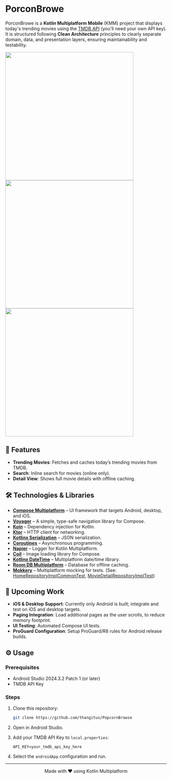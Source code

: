 # PorconBrowe

PorconBrowe is a **Kotlin Multiplatform Mobile** (KMM) project that displays today's trending movies using the [TMDB API](https://developer.themoviedb.org/reference/trending-movies) (you'll need your own API key). It is structured following **Clean Architecture** principles to clearly separate domain, data, and presentation layers, ensuring maintainability and testability.

<p float="left">
  <img src=".images/Home.png" width="400" />
  <img src=".images/Detail.png" width="400" />
  <img src=".images/Search.png" width="400" />
</p>

## 🚀 Features

* **Trending Movies**: Fetches and caches today’s trending movies from TMDB.
* **Search**: Inline search for movies (online only).
* **Detail View**: Shows full movie details with offline caching.


## 🛠 Technologies & Libraries

* **[Compose Multiplatform](https://github.com/JetBrains/compose-multiplatform)** – UI framework that targets Android, desktop, and iOS.
* **[Voyager](https://github.com/adrielcafe/voyager)** – A simple, type-safe navigation library for Compose.
* **[Koin](https://insert-koin.io/)** – Dependency injection for Kotlin.
* **[Ktor](https://ktor.io/)** – HTTP client for networking.
* **[Kotlinx Serialization](https://github.com/Kotlin/kotlinx.serialization)** – JSON serialization.
* **[Coroutines](https://kotlinlang.org/docs/coroutines-overview.html)** – Asynchronous programming.
* **[Napier](https://github.com/AAkira/Napier)** – Logger for Kotlin Multiplatform.
* **[Coil](https://coil-kt.github.io/coil/)** – Image loading library for Compose.
* **[Kotlinx DateTime](https://github.com/Kotlin/kotlinx-datetime)** – Multiplatform date/time library.
* **[Room DB Multiplatform](https://developer.android.com/kotlin/multiplatform/room)** – Database for offline caching.
* **[Mokkery](https://mokkery.dev/)** – Multiplatform mocking for tests. (See: [HomeRepositoryImplCommonTest](/features/home/src/commonTest/kotlin/com/app/movie/home/data/repository/HomeRepositoryImplCommonTest.kt), [MovieDetailRepositoryImplTest](/features/detail/src/commonTest/kotlin/com/app/movie/detail/data/remote/repository/MovieDetailRepositoryImplTest.kt))

## 🔭 Upcoming Work

* **iOS & Desktop Support**: Currently only Android is built; integrate and test on iOS and desktop targets.
* **Paging Integration**: Load additional pages as the user scrolls, to reduce memory footprint.
* **UI Testing**: Automated Compose UI tests.
* **ProGuard Configuration**: Setup ProGuard/R8 rules for Android release builds.

## ⚙️ Usage

### Prerequisites

* Android Studio 2024.3.2 Patch 1 (or later)
* TMDB API Key

### Steps

1. Clone this repository:

   ```bash
   git clone https://github.com/thangitus/PopcornBrowse
   ```
2. Open in Android Studio.
3. Add your TMDB API Key to `local.properties`:

   ```properties
   API_KEY=your_tmdb_api_key_here
   ```
4. Select the `androidApp` configuration and run.

---

<p align="center">Made with ❤ using Kotlin Multiplatform</p>
